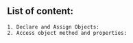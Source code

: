 ## List of content:

    1. Declare and Assign Objects:
    2. Access object method and properties:
